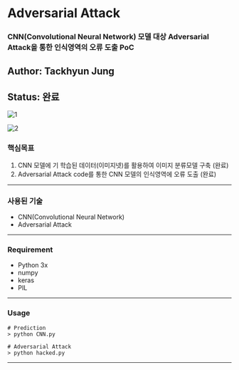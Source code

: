 # Adversarial Attack 
### CNN(Convolutional Neural Network) 모델 대상 Adversarial Attack을 통한 인식영역의 오류 도출 PoC

## Author: Tackhyun Jung

## Status: 완료

![1](https://user-images.githubusercontent.com/41291493/109090196-f1590280-7755-11eb-9aea-49d36318bc96.png)

![2](https://user-images.githubusercontent.com/41291493/109090200-f322c600-7755-11eb-9257-c1ce9b70baeb.png)

### 핵심목표
1) CNN 모델에 기 학습된 데이터(이미지넷)를 활용하여 이미지 분류모델 구축 (완료)
2) Adversarial Attack code를 통한 CNN 모델의 인식영역에 오류 도출 (완료)

---

### 사용된 기술
* CNN(Convolutional Neural Network)
* Adversarial Attack

---

### Requirement
* Python 3x
* numpy
* keras
* PIL

---

### Usage

```
# Prediction
> python CNN.py

# Adversarial Attack
> python hacked.py
```

---
